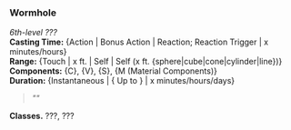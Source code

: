### Wormhole  
*6th-level ???*  
**Casting Time:** {Action | Bonus Action | Reaction; Reaction Trigger | x minutes/hours}  
**Range:** {Touch | x ft. | Self | Self (x ft. {sphere|cube|cone|cylinder|line})}  
**Components:** {C}, {V}, {S}, {M (Material Components)}  
**Duration:** {Instantaneous | { Up to } | x minutes/hours/days}  

> *""*

**Classes.** ???, ???